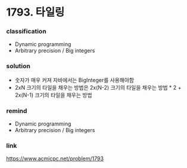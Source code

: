 # 1793. 타일링

### classification
* Dynamic programming
* Arbitrary precision / Big integers

### solution
* 숫자가 매우 커져 자바에서는 BigInteger를 사용해야함
* 2xN 크기의 타일을 채우는 방법은 2x(N-2) 크기의 타일을 채우는 방법 * 2 + 2x(N-1) 크기의 타일을 채우는 방법

### remind
* Dynamic programming
* Arbitrary precision / Big integers

### link
https://www.acmicpc.net/problem/1793